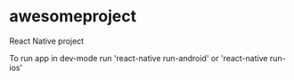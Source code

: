 # awesomeproject
React Native project

To run app in dev-mode run 'react-native run-android' or 'react-native run-ios'

